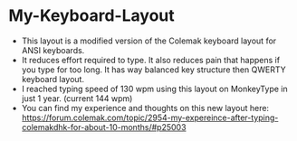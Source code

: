 # My-Keyboard-Layout
- This layout is a modified version of the Colemak keyboard layout for ANSI keyboards.
- It reduces effort required to type. It also reduces pain that happens if you type for too long. It has way balanced key structure then QWERTY keyboard layout.
- I reached typing speed of 130 wpm using this layout on MonkeyType in just 1 year. (current 144 wpm)
- You can find my experience and thoughts on this new layout here: https://forum.colemak.com/topic/2954-my-expereince-after-typing-colemakdhk-for-about-10-months/#p25003 
